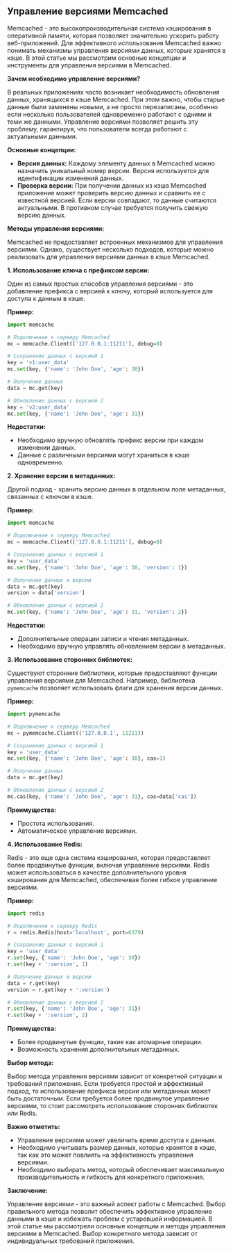 ## Управление версиями Memcached

Memcached - это высокопроизводительная система кэширования в оперативной памяти, которая позволяет значительно ускорить работу веб-приложений.  Для эффективного использования Memcached важно понимать механизмы управления версиями данных, которые хранятся в кэше. В этой статье мы рассмотрим основные концепции и инструменты для управления версиями в Memcached.

**Зачем необходимо управление версиями?**

В реальных приложениях часто возникает необходимость обновления данных, хранящихся в кэше Memcached. При этом важно, чтобы старые данные были заменены новыми, а не просто перезаписаны, особенно если несколько пользователей одновременно работают с одними и теми же данными.  Управление версиями позволяет решить эту проблему, гарантируя, что пользователи всегда работают с актуальными данными.

**Основные концепции:**

* **Версия данных:**  Каждому элементу данных в Memcached можно назначить уникальный номер версии. Версия  используется для идентификации изменений данных.
* **Проверка версии:** При получении данных из кэша Memcached приложение может проверить версию данных и сравнить ее с известной версией. Если версии совпадают, то данные считаются актуальными. В противном случае требуется получить свежую версию данных.

**Методы управления версиями:**

Memcached не предоставляет встроенных механизмов для управления версиями.  Однако, существует несколько подходов, которые можно реализовать для управления версиями данных в кэше Memcached.

**1. Использование ключа с префиксом версии:**

Один из самых простых способов управления версиями - это добавление префикса с версией к ключу, который используется для доступа к данным в кэше.

**Пример:**

```python
import memcache

# Подключение к серверу Memcached
mc = memcache.Client(['127.0.0.1:11211'], debug=0)

# Сохранение данных с версией 1
key = 'v1:user_data'
mc.set(key, {'name': 'John Doe', 'age': 30})

# Получение данных
data = mc.get(key)

# Обновление данных с версией 2
key = 'v2:user_data'
mc.set(key, {'name': 'John Doe', 'age': 31})
```

**Недостатки:**

* Необходимо вручную обновлять префикс версии при каждом изменении данных.
* Данные с различными версиями могут храниться в кэше одновременно.

**2. Хранение версии в метаданных:**

Другой подход - хранить версию данных в отдельном поле метаданных, связанных с ключом в кэше.

**Пример:**

```python
import memcache

# Подключение к серверу Memcached
mc = memcache.Client(['127.0.0.1:11211'], debug=0)

# Сохранение данных с версией 1
key = 'user_data'
mc.set(key, {'name': 'John Doe', 'age': 30, 'version': 1})

# Получение данных и версии
data = mc.get(key)
version = data['version']

# Обновление данных с версией 2
mc.set(key, {'name': 'John Doe', 'age': 31, 'version': 2})
```

**Недостатки:**

* Дополнительные операции записи и чтения метаданных.
* Необходимо вручную управлять обновлением версии в метаданных.

**3. Использование сторонних библиотек:**

Существуют сторонние библиотеки, которые предоставляют функции управления версиями для Memcached. Например, библиотека `pymemcache` позволяет использовать флаги для хранения версии данных.

**Пример:**

```python
import pymemcache

# Подключение к серверу Memcached
mc = pymemcache.Client(('127.0.0.1', 11211))

# Сохранение данных с версией 1
key = 'user_data'
mc.set(key, {'name': 'John Doe', 'age': 30}, cas=1)

# Получение данных
data = mc.get(key)

# Обновление данных с версией 2
mc.cas(key, {'name': 'John Doe', 'age': 31}, cas=data['cas'])
```

**Преимущества:**

* Простота использования.
* Автоматическое управление версиями.

**4. Использование Redis:**

Redis - это еще одна система кэширования, которая предоставляет более продвинутые функции, включая управление версиями. Redis может использоваться в качестве дополнительного уровня кэширования для Memcached, обеспечивая более гибкое управление версиями.

**Пример:**

```python
import redis

# Подключение к серверу Redis
r = redis.Redis(host='localhost', port=6379)

# Сохранение данных с версией 1
key = 'user_data'
r.set(key, {'name': 'John Doe', 'age': 30})
r.set(key + ':version', 1)

# Получение данных и версии
data = r.get(key)
version = r.get(key + ':version')

# Обновление данных с версией 2
r.set(key, {'name': 'John Doe', 'age': 31})
r.set(key + ':version', 2)
```

**Преимущества:**

*  Более продвинутые функции, такие как атомарные операции.
* Возможность хранения дополнительных метаданных.

**Выбор метода:**

Выбор метода управления версиями зависит от конкретной ситуации и требований приложения.  Если требуется простой и эффективный подход, то использование префикса версии или метаданных может быть достаточным.  Если требуется более продвинутое управление версиями, то стоит рассмотреть использование сторонних библиотек или Redis.

**Важно отметить:**

* Управление версиями может увеличить время доступа к данным.
* Необходимо учитывать размер данных, которые хранятся в кэше, так как это может повлиять на эффективность управления версиями.
* Необходимо выбирать метод, который обеспечивает максимальную производительность и гибкость для конкретного приложения.

**Заключение:**

Управление версиями - это важный аспект работы с Memcached.  Выбор правильного метода позволит обеспечить эффективное управление данными в кэше и избежать проблем с устаревшей информацией.  В этой статье мы рассмотрели основные концепции и методы управления версиями в Memcached.  Выбор конкретного метода зависит от индивидуальных требований приложения.
